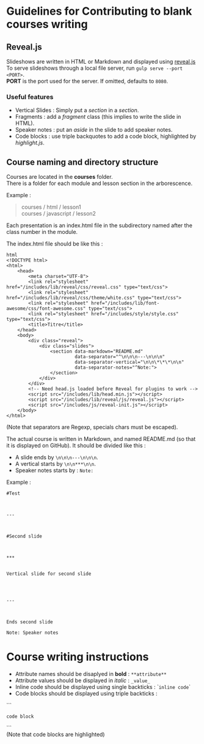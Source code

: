 # Guidelines for Contributing to blank courses writing

## Reveal.js
Slideshows are written in HTML or Markdown and displayed using [reveal.js](http://lab.hakim.se/reveal-js/#/)  
To serve slideshows through a local file server, run `gulp serve --port <PORT>`.  
**PORT** is the port used for the server. If omitted, defaults to `8080`.

### Useful features
- Vertical Slides : Simply put a _section_ in a _section_.
- Fragments : add a _fragment_ class (this implies to write the slide in HTML).
- Speaker notes : put an _aside_ in the slide to add speaker notes.
- Code blocks : use triple backquotes to add a code block, highlighted by _highlight.js_.

## Course naming and directory structure

Courses are located in the **courses** folder.  
There is a folder for each module and lesson section in the arborescence.  

Example :
> courses / html / lesson1  
> courses / javascript / lesson2

Each presentation is an index.html file in the subdirectory named after the class number in the module.

The index.html file should be like this :

```
html
<!DOCTYPE html>
<html>
    <head>
        <meta charset="UTF-8">
        <link rel="stylesheet" href="/includes/lib/reveal/css/reveal.css" type="text/css">
        <link rel="stylesheet" href="/includes/lib/reveal/css/theme/white.css" type="text/css">
        <link rel="stylesheet" href="/includes/lib/font-awesome/css/font-awesome.css" type="text/css">
        <link rel="stylesheet" href="/includes/style/style.css" type="text/css">
        <title>Titre</title>
    </head>
    <body>
        <div class="reveal">
            <div class="slides">
                <section data-markdown="README.md"
                         data-separator="^\n\n\n---\n\n\n"
                         data-separator-vertical="\n\n\*\*\*\n\n"
                         data-separator-notes="^Note:">
                </section>
            </div>
        </div>
        <!-- Need head.js loaded before Reveal for plugins to work -->
        <script src="/includes/lib/head.min.js"></script>
        <script src="/includes/lib/reveal/js/reveal.js"></script>
        <script src="/includes/js/reveal-init.js"></script>
    </body>
</html>
```
(Note that separators are Regexp, specials chars must be escaped).  

The actual course is written in Markdown, and named README.md (so that it is displayed on GitHub).
It should be divided like this :

* A slide ends by `\n\n\n---\n\n\n`.
* A vertical starts by `\n\n***\n\n`.
* Speaker notes starts by : `Note:`

Example :

```
#Test



---



#Second slide



***


Vertical slide for second slide




---



Ends second slide

Note: Speaker notes
```

# Course writing instructions

- Attribute names should be disaplyed in **bold** : `**attribute**`
- Attribute values should be displayed in _italic_ : `_value_`
- Inline code should be displayed using single backticks : \``inline code`\`
- Code blocks should be displayed using triple backticks :

\`\`\`
```
code block
```  
\`\`\`  
(Note that code blocks are highlighted)
